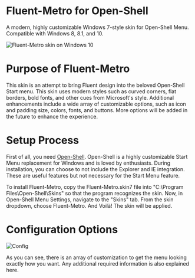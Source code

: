 # Fluent-Metro for Open-Shell
A modern, highly customizable Windows 7-style skin for Open-Shell Menu. Compatible with Windows 8, 8.1, and 10.

![Fluent-Metro skin on Windows 10](https://user-images.githubusercontent.com/61938331/92260947-b1038080-eea6-11ea-96d4-c02e4aa1c79d.png)

# Purpose of Fluent-Metro
This skin is an attempt to bring Fluent design into the beloved Open-Shell Start menu. This skin uses modern styles such as curved corners, flat borders, bold fonts, and other cues from Microsoft's style. Additional enhancements include a wide array of customizable options, such as icon and padding size, colors, fonts, and buttons. More options will be added in the future to enhance the experience.

# Setup Process
First of all, you need [Open-Shell](https://github.com/Open-Shell/Open-Shell-Menu/releases). Open-Shell is a highly customizable Start Menu replacement for Windows and is loved by enthusiasts. During installation, you can choose to not include the Explorer and IE integration. These are useful features but not necessary for the Start Menu feature.

To install Fluent-Metro, copy the Fluent-Metro.skin7 file into "C:\Program Files\Open-Shell\Skins" so that the program recognizes the skin. Now, in Open-Shell Menu Settings, navigate to the "Skins" tab. From the skin dropdown, choose Fluent-Metro. And Voilà! The skin will be applied.

# Configuration Options
![Config](https://user-images.githubusercontent.com/61938331/92263545-cb3f5d80-eeaa-11ea-9514-2b06562f1f4f.png)

As you can see, there is an array of customization to get the menu looking exactly how you want. Any additional required information is also explained here.
